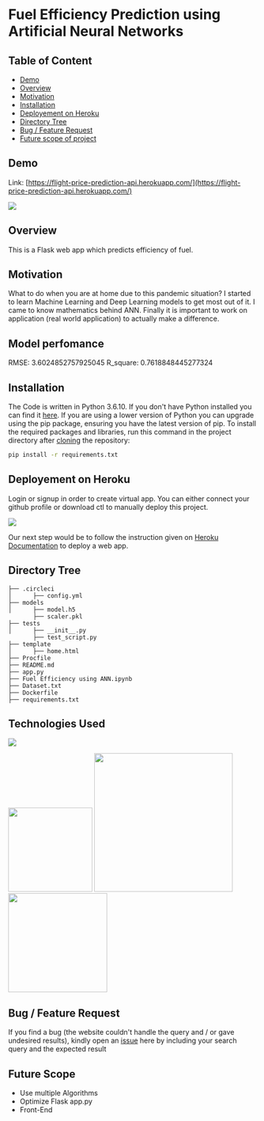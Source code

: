 # Fuel Efficiency Prediction using Artificial Neural Networks 

## Table of Content
  * [Demo](#demo)
  * [Overview](#overview)
  * [Motivation](#motivation)
  * [Installation](#installation)
  * [Deployement on Heroku](#deployement-on-heroku)
  * [Directory Tree](#directory-tree)
  * [Bug / Feature Request](#bug---feature-request)
  * [Future scope of project](#future-scope)


## Demo
Link: [https://flight-price-prediction-api.herokuapp.com/](https://flight-price-prediction-api.herokuapp.com/)

[![](https://i.imgur.com/nWZluhU.jpg)](https://flight-price-prediction-api.herokuapp.com/)


## Overview
This is a Flask web app which predicts efficiency of fuel.

## Motivation
What to do when you are at home due to this pandemic situation? I started to learn Machine Learning and Deep Learning models to get most out of it. I came to know mathematics behind  ANN. Finally it is important to work on application (real world application) to actually make a difference.

## Model perfomance
RMSE:  3.6024852757925045
R_square: 0.7618848445277324

## Installation
The Code is written in Python 3.6.10. If you don't have Python installed you can find it [here](https://www.python.org/downloads/). If you are using a lower version of Python you can upgrade using the pip package, ensuring you have the latest version of pip. To install the required packages and libraries, run this command in the project directory after [cloning](https://www.howtogeek.com/451360/how-to-clone-a-github-repository/) the repository:
```bash
pip install -r requirements.txt
```

## Deployement on Heroku
Login or signup in order to create virtual app. You can either connect your github profile or download ctl to manually deploy this project.

[![](https://i.imgur.com/dKmlpqX.png)](https://heroku.com)

Our next step would be to follow the instruction given on [Heroku Documentation](https://devcenter.heroku.com/articles/getting-started-with-python) to deploy a web app.

## Directory Tree 
```
├── .circleci 
│      ├── config.yml
├── models 
│      ├── model.h5
       ├── scaler.pkl
├── tests 
│      ├── __init__.py
       ├── test_script.py       
├── template
│      ├── home.html
├── Procfile
├── README.md
├── app.py
├── Fuel Efficiency using ANN.ipynb
├── Dataset.txt
├── Dockerfile
├── requirements.txt
```

## Technologies Used

![](https://forthebadge.com/images/badges/made-with-python.svg)

[<img target="_blank" src="https://flask.palletsprojects.com/en/1.1.x/_images/flask-logo.png" width=170>](https://flask.palletsprojects.com/en/1.1.x/) [<img target="_blank" src="https://news.opensuse.org/assets/images/2020-06-19/tf_logo_horizontal.png" width=280>](https://gunicorn.org) [<img target="_blank" src="https://scikit-learn.org/stable/_static/scikit-learn-logo-small.png" width=200>](https://scikit-learn.org/stable/) 


## Bug / Feature Request

If you find a bug (the website couldn't handle the query and / or gave undesired results), kindly open an [issue](https://github.com/Mandal-21/Flight-Price-Prediction/issues) here by including your search query and the expected result

## Future Scope

* Use multiple Algorithms
* Optimize Flask app.py
* Front-End 
